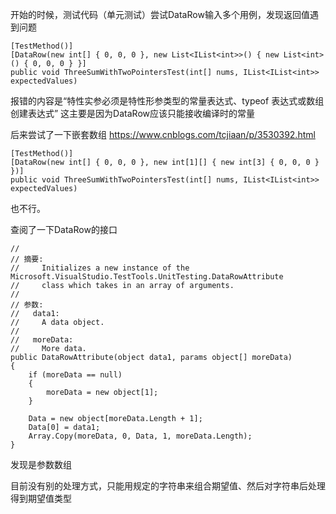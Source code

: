﻿开始的时候，测试代码（单元测试）尝试DataRow输入多个用例，发现返回值遇到问题
```
[TestMethod()]
[DataRow(new int[] { 0, 0, 0 }, new List<IList<int>>() { new List<int>() { 0, 0, 0 } }]
public void ThreeSumWithTwoPointersTest(int[] nums, IList<IList<int>> expectedValues)
```
报错的内容是“特性实参必须是特性形参类型的常量表达式、typeof 表达式或数组创建表达式”
这主要是因为DataRow应该只能接收编译时的常量


后来尝试了一下嵌套数组
https://www.cnblogs.com/tcjiaan/p/3530392.html
```
[TestMethod()]
[DataRow(new int[] { 0, 0, 0 }, new int[1][] { new int[3] { 0, 0, 0 } })]
public void ThreeSumWithTwoPointersTest(int[] nums, IList<IList<int>> expectedValues)
```
也不行。


查阅了一下DataRow的接口
```
//
// 摘要:
//     Initializes a new instance of the Microsoft.VisualStudio.TestTools.UnitTesting.DataRowAttribute
//     class which takes in an array of arguments.
//
// 参数:
//   data1:
//     A data object.
//
//   moreData:
//     More data.
public DataRowAttribute(object data1, params object[] moreData)
{
    if (moreData == null)
    {
        moreData = new object[1];
    }

    Data = new object[moreData.Length + 1];
    Data[0] = data1;
    Array.Copy(moreData, 0, Data, 1, moreData.Length);
}
```
发现是参数数组

目前没有别的处理方式，只能用规定的字符串来组合期望值、然后对字符串后处理得到期望值类型